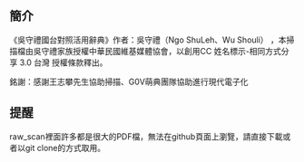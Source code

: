 ## 簡介

《吳守禮國台對照活用辭典》作者：吳守禮（Ngo ShuLeh、Wu Shouli） ，本掃描檔由吳守禮家族授權中華民國維基媒體協會，以創用CC 姓名標示-相同方式分享 3.0 台灣 授權條款釋出。

銘謝：感謝王志攀先生協助掃描、G0V萌典團隊協助進行現代電子化

## 提醒

raw_scan裡面許多都是很大的PDF檔，無法在github頁面上瀏覽，請直接下載或者以git clone的方式取用。
